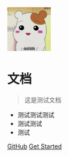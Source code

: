 <img src="./_media/1.jpg" alt="logo" width=100 height=100/>

# 文档

> 这是测试文档

* 测试测试测试
* 测试测试
* 测试

[GitHub](https://github.com/Pinkagit/testDoc)
[Get Started](#大标题-第一个1号标题不会在侧边栏显示)
